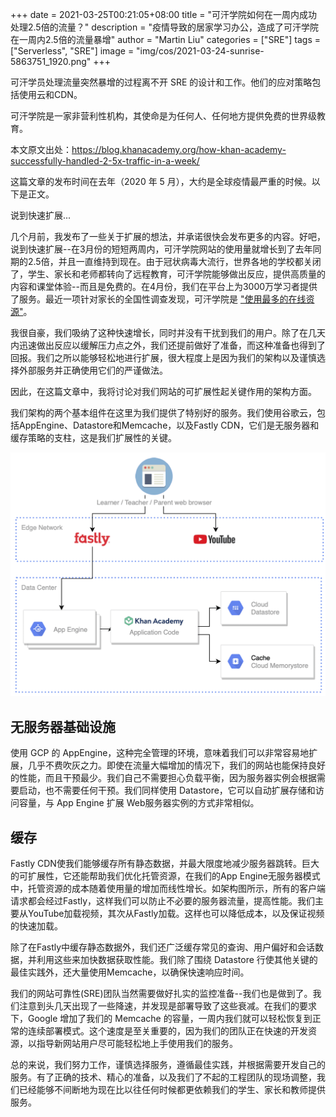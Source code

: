 +++
date = 2021-03-25T00:21:05+08:00
title = "可汗学院如何在一周内成功处理2.5倍的流量？"
description = "疫情导致的居家学习办公，造成了可汗学院在一周内2.5倍的流量暴增"
author = "Martin Liu"
categories = ["SRE"]
tags = ["Serverless", "SRE"]
image = "img/cos/2021-03-24-sunrise-5863751_1920.png"
+++

可汗学员处理流量突然暴增的过程离不开 SRE 的设计和工作。他们的应对策略包括使用云和CDN。

<!--more-->

可汗学院是一家非营利性机构，其使命是为任何人、任何地方提供免费的世界级教育。

本文原文出处：https://blog.khanacademy.org/how-khan-academy-successfully-handled-2-5x-traffic-in-a-week/ 

这篇文章的发布时间在去年（2020 年 5 月），大约是全球疫情最严重的时候。以下是正文。

说到快速扩展...

几个月前，我发布了一些关于扩展的想法，并承诺很快会发布更多的内容。好吧，说到快速扩展--在3月份的短短两周内，可汗学院网站的使用量就增长到了去年同期的2.5倍，并且一直维持到现在。由于冠状病毒大流行，世界各地的学校都关闭了，学生、家长和老师都转向了远程教育，可汗学院能够做出反应，提供高质量的内容和课堂体验--而且是免费的。在4月份，我们在平台上为3000万学习者提供了服务。最近一项针对家长的全国性调查发现，可汗学院是 ["使用最多的在线资源"](https://tytonpartners.com/library/2177-2/)。

我很自豪，我们吸纳了这种快速增长，同时并没有干扰到我们的用户。除了在几天内迅速做出反应以缓解压力点之外，我们还提前做好了准备，而这种准备也得到了回报。我们之所以能够轻松地进行扩展，很大程度上是因为我们的架构以及谨慎选择外部服务并正确使用它们的严谨做法。

因此，在这篇文章中，我将讨论对我们网站的可扩展性起关键作用的架构方面。

我们架构的两个基本组件在这里为我们提供了特别好的服务。我们使用谷歌云，包括AppEngine、Datastore和Memcache，以及Fastly CDN，它们是无服务器和缓存策略的支柱，这是我们扩展性的关键。





![](img/cos/2021-03-24-scaling-traffic-in-a-week.png)



## 无服务器基础设施

使用 GCP 的 AppEngine，这种完全管理的环境，意味着我们可以非常容易地扩展，几乎不费吹灰之力。即使在流量大幅增加的情况下，我们的网站也能保持良好的性能，而且干预最少。我们自己不需要担心负载平衡，因为服务器实例会根据需要启动，也不需要任何干预。我们同样使用 Datastore，它可以自动扩展存储和访问容量，与 App Engine 扩展 Web服务器实例的方式非常相似。

## 缓存

Fastly CDN使我们能够缓存所有静态数据，并最大限度地减少服务器跳转。巨大的可扩展性，它还能帮助我们优化托管资源，在我们的App Engine无服务器模式中，托管资源的成本随着使用量的增加而线性增长。如架构图所示，所有的客户端请求都会经过Fastly，这样我们可以防止不必要的服务器流量，提高性能。我们主要从YouTube加载视频，其次从Fastly加载。这样也可以降低成本，以及保证视频的快速加载。

除了在Fastly中缓存静态数据外，我们还广泛缓存常见的查询、用户偏好和会话数据，并利用这些来加快数据获取性能。我们除了围绕 Datastore 行使其他关键的最佳实践外，还大量使用Memcache，以确保快速响应时间。

我们的网站可靠性(SRE)团队当然需要做好扎实的监控准备--我们也是做到了。我们注意到头几天出现了一些降速，并发现是部署导致了这些衰减。在我们的要求下，Google 增加了我们的 Memcache 的容量，一周内我们就可以轻松恢复到正常的连续部署模式。这个速度是至关重要的，因为我们的团队正在快速的开发资源，以指导新网站用户尽可能轻松地上手使用我们的服务。

总的来说，我们努力工作，谨慎选择服务，遵循最佳实践，并根据需要开发自己的服务。有了正确的技术、精心的准备，以及我们了不起的工程团队的现场调整，我们已经能够不间断地为现在比以往任何时候都更依赖我们的学生、家长和教师提供服务。
